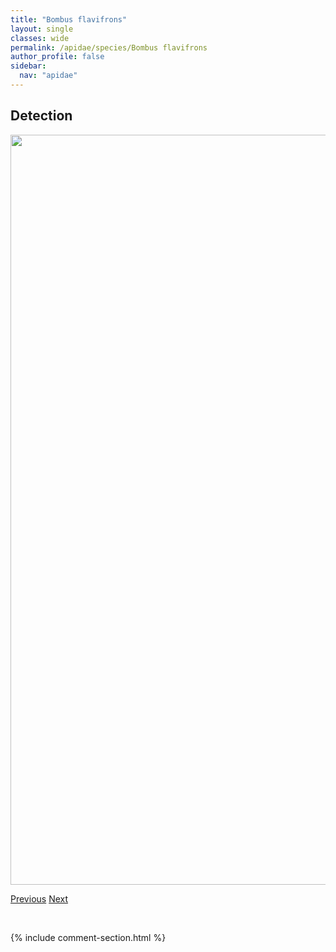 ```yaml
---
title: "Bombus flavifrons"
layout: single
classes: wide
permalink: /apidae/species/Bombus flavifrons
author_profile: false
sidebar:
  nav: "apidae"
---
```


<h2>Detection</h2>

<a href="/ANBC/assets/figures/species/Bombus flavifrons/range-map.png">
<img src="/ANBC/assets/figures/species/Bombus flavifrons/range-map.png" height = "1200" width = "800">
</a>

<a href="/profiles/species/Bombus flavidus" class="pagination--pager" title="PreviousName">Previous</a> <a href="/profiles/species/Bombus frigidus" class="pagination--pager" title="NextName">Next</a>

<p>&nbsp;</p>

{% include comment-section.html %}
